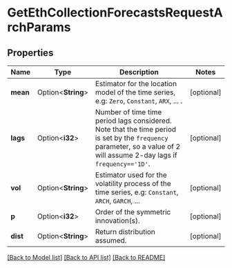 # GetEthCollectionForecastsRequestArchParams

## Properties

Name | Type | Description | Notes
------------ | ------------- | ------------- | -------------
**mean** | Option<**String**> | Estimator for the location model of the time series, e.g: `Zero`, `Constant`, `ARX`, ... .  | [optional]
**lags** | Option<**i32**> | Number of time time period lags considered. Note that the time period is set by the `frequency` parameter, so a value of 2 will assume 2-day lags if `frequency=='1D'`. | [optional]
**vol** | Option<**String**> | Estimator used for the volatility process of the time series, e.g: `Constant`, `ARCH`, `GARCH`, ...  | [optional]
**p** | Option<**i32**> | Order of the symmetric innovation(s). | [optional]
**dist** | Option<**String**> | Return distribution assumed. | [optional]

[[Back to Model list]](../README.md#documentation-for-models) [[Back to API list]](../README.md#documentation-for-api-endpoints) [[Back to README]](../README.md)


